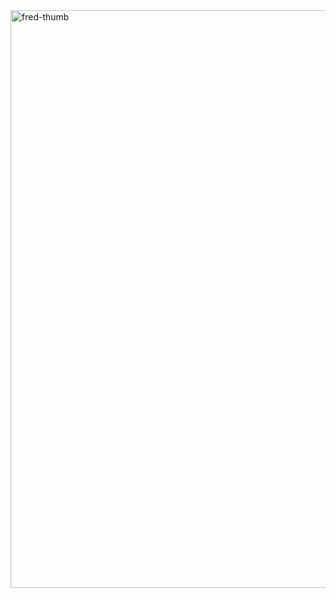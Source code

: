 <img width="1640" height="924" alt="fred-thumb" src="https://github.com/user-attachments/assets/9a68f88d-5423-49c1-8a4a-1a8d439e908c" />
